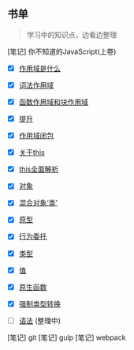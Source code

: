 ## 书单

> 学习中的知识点，边看边整理

[笔记] 你不知道的JavaScript(上卷)
- [x] [作用域是什么](https://github.com/KaronAmI/note/issues/1)
- [x] [词法作用域](https://github.com/KaronAmI/note/issues/2)
- [x] [函数作用域和块作用域](https://github.com/KaronAmI/note/issues/3)
- [x] [提升](https://github.com/KaronAmI/note/issues/4)
- [x] [作用域闭包](https://github.com/KaronAmI/note/issues/5)
- [x] [关于this](https://github.com/KaronAmI/note/issues/6)
- [x] [this全面解析](https://github.com/KaronAmI/note/issues/7)
- [x] [对象](https://github.com/KaronAmI/note/issues/8)
- [x] [混合对象‘类’](https://github.com/KaronAmI/note/issues/9)
- [x] [原型](https://github.com/KaronAmI/note/issues/10)
- [x] [行为委托](https://github.com/KaronAmI/note/issues/11)
- [x] [类型](https://github.com/KaronAmI/note/issues/12)
- [x] [值](https://github.com/KaronAmI/note/issues/13)
- [x] [原生函数](https://github.com/KaronAmI/note/issues/14)
- [x] [强制类型转换](https://github.com/KaronAmI/note/issues/15)
- [ ] [语法](https://github.com/KaronAmI/note/issues/16) (整理中)


[笔记] git
[笔记] gulp
[笔记] webpack

